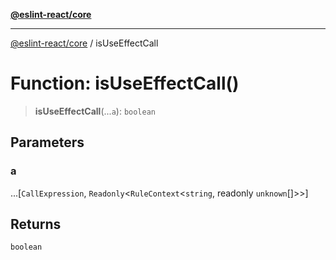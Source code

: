 [**@eslint-react/core**](../README.md)

***

[@eslint-react/core](../README.md) / isUseEffectCall

# Function: isUseEffectCall()

> **isUseEffectCall**(...`a`): `boolean`

## Parameters

### a

...[`CallExpression`, `Readonly`\<`RuleContext`\<`string`, readonly `unknown`[]\>\>]

## Returns

`boolean`
